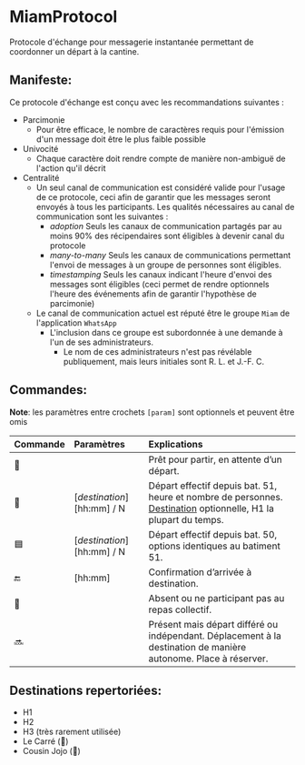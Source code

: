 # MiamProtocol
Protocole d'échange pour messagerie instantanée permettant de coordonner un départ à la cantine.

## Manifeste:
Ce protocole d'échange est conçu avec les recommandations suivantes :

- Parcimonie
  - Pour être efficace, le nombre de caractères requis pour l'émission d'un message doit être le plus faible possible
- Univocité
  - Chaque caractère doit rendre compte de manière non-ambiguë de l'action qu'il décrit
- Centralité
  - Un seul canal de communication est considéré valide pour l'usage de ce protocole, ceci afin de garantir que les messages seront envoyés à tous les participants. Les qualités nécessaires au canal de communication sont les suivantes :
    - *adoption* Seuls les canaux de communication partagés par au moins 90% des récipendaires sont éligibles à devenir canal du protocole
    - *many-to-many* Seuls les canaux de communications permettant l'envoi de messages à un groupe de personnes sont éligibles.
    - *timestamping* Seuls les canaux indicant l'heure d'envoi des messages sont éligibles (ceci permet de rendre optionnels l'heure des événements afin de garantir l'hypothèse de parcimonie)
  - Le canal de communication actuel est réputé être le groupe `Miam` de l'application `WhatsApp`
    - L'inclusion dans ce groupe est subordonnée à une demande à l'un de ses administrateurs.
      - Le nom de ces administrateurs n'est pas révélable publiquement, mais leurs initiales sont R. L. et J.-F. C.

## Commandes:
**Note**: les paramètres entre crochets `[param]` sont optionnels et peuvent être omis

| Commande | Paramètres | Explications |
|:--------- |:---------- |:------------- |
| 🔸        |             | Prêt pour partir, en attente d’un départ. |
| 🔹        | [*destination*] [hh:mm] / N | Départ effectif depuis bat. 51, heure et nombre de personnes. [Destination](#destinations) optionnelle, H1 la plupart du temps. |
| 🟦         | [*destination*] [hh:mm] / N | Départ effectif depuis bat. 50, options identiques au batiment 51. |
| 🔚        | [hh:mm]          | Confirmation d’arrivée à destination. |
| 🔻        |        | Absent ou ne participant pas au repas collectif. |
| 🔜        |       |Présent mais départ différé ou indépendant. Déplacement à la destination de manière autonome. Place à réserver. |

## <a id="destinations"></a>Destinations repertoriées:
- H1
- H2
- H3 (très rarement utilisée)
- Le Carré (🔲)
- Cousin Jojo (🐰)
